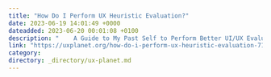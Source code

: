 ```yaml
---
title: "How Do I Perform UX Heuristic Evaluation?"
date: 2023-06-19 14:01:49 +0000
dateadded: 2023-06-20 00:01:08 +0100
description: "    A Guide to My Past Self to Perform Better UI/UX Evaluation  Continue reading on UX Planet »  "
link: "https://uxplanet.org/how-do-i-perform-ux-heuristic-evaluation-71b06339786e?source=rss----819cc2aaeee0---4"
category:
directory: _directory/ux-planet.md
---
```

